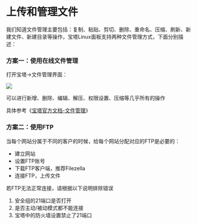# 上传和管理文件

我们知道文件管理主要包括：复制、粘贴、剪切、删除、重命名、压缩、刷新、新建文件、新建目录等操作，宝塔Linux面板支持两种文件管理方式，下面分别描述：

### 方案一：使用在线文件管理

打开宝塔->文件管理界面：

![](http://libs.websoft9.com/Websoft9/DocsPicture/zh/btwin/bt-filemanage-websoft9.png)


可以进行新增、删除、编辑、解压、权限设置、压缩等几乎所有的操作

具体参考《[宝塔官方文档-文件管理](https://www.kancloud.cn/chudong/bt2017/424266)》

### 方案二：使用FTP

当每个网站分属于不同的客户的时候，给每个网站分配对应的FTP是必要的：

* 建立网站
* 设置FTP账号
* 下载FTP客户端，推荐Filezella
* 连接FTP，上传文件

若FTP无法正常连接，请根据以下说明排除错误
1. 安全组的21端口是否打开
2. 是否主动/被动模式都不能连接
3. 宝塔中的防火墙设置禁止了21端口
